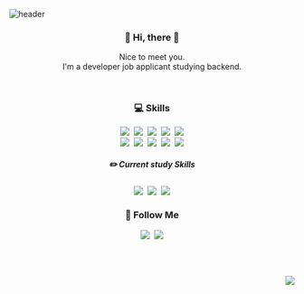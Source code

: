 ![header](https://capsule-render.vercel.app/api?type=waving&color=timeGradient&text=Welcome%20to%20Misu's%20GitHub%20👋&animation=twinkling&fontSize=35&fontAlignY=40&fontAlign=70&height=250)

<h3 align="center">👋 Hi, there 👋</h5>
<p align="center">
  Nice to meet you.<br>I'm a developer job applicant studying backend.
</p>
<br>

<h3 align="center">💻 Skills</h3>
<p align="center">
  <img src="https://img.shields.io/badge/HTML5-E34F26?style=flat&logo=html5&logoColor=white"/>&nbsp
  <img src="https://img.shields.io/badge/CSS-239120?&style=flat&logo=css3&logoColor=white"/>&nbsp
  <img src="https://img.shields.io/badge/JavaScript-F7DF1E?style=flat&logo=JavaScript&logoColor=white"/>&nbsp
  <img src="https://img.shields.io/badge/React-20232A?style=flat&logo=react&logoColor=61DAFB"/>&nbsp
  <img src="https://img.shields.io/badge/TypeScript-007ACC?style=flat&logo=typescript&logoColor=white"/>
  <br>
  <img src="https://img.shields.io/badge/C-00599C?style=flat&logo=c&logoColor=white"/>&nbsp
  <img src="https://img.shields.io/badge/Java-ED8B00?style=flat&logo=openjdk&logoColor=white"/>&nbsp
  <img src="https://img.shields.io/badge/Spring-6DB33F?style=flat&logo=spring&logoColor=white"/>&nbsp
  <img src="https://img.shields.io/badge/MySQL-005C84?style=flat&logo=mysql&logoColor=white"/>&nbsp
  <img src="https://img.shields.io/badge/jQuery-0769AD?style=flat&logo=jquery&logoColor=white"/>
</p>

<h5 align="center">✏️ Current study Skills</h3>
<p align="center">
  <img src="https://img.shields.io/badge/redis-%23DD0031.svg?&style=flat&logo=redis&logoColor=white"/>&nbsp
  <img src="https://img.shields.io/badge/MongoDB-4EA94B?style=flat&logo=mongodb&logoColor=white"/>&nbsp
  <img src="https://img.shields.io/badge/Amazon_AWS-FF9900?style=flat&logo=amazonaws&logoColor=white"/>
</p>

<h3 align="center">🌈 Follow Me</h3>
<p align="center">
   <img src="https://img.shields.io/badge/Portfolio-8f80d9?style=fflat&logo=undertale&logoColor=white"/>&nbsp
  <a href="mailto:misuhan33@gmail.com"><img src="https://img.shields.io/badge/Gmail-d14836?style=flat&logo=Gmail&logoColor=white&link=misuhan33@gmail.com"/></a>

</p>

<br><br>
<p align="right">
<a href="https://hits.seeyoufarm.com"><img src="https://hits.seeyoufarm.com/api/count/incr/badge.svg?url=https%3A%2F%2Fgithub.com%2Fgjbae1212%2Fhit-counter&count_bg=%23F4AEEA&title_bg=%23555555&icon=&icon_color=%23E7E7E7&title=hits&edge_flat=false"/></a>
</p>
